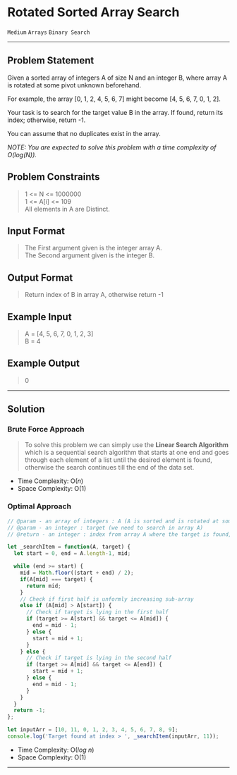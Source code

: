 # Rotated Sorted Array Search

`Medium`
`Arrays`
`Binary Search`

----------

## Problem Statement

Given a sorted array of integers A of size N and an integer B, where array A is rotated at some pivot unknown beforehand.

For example, the array [0, 1, 2, 4, 5, 6, 7] might become [4, 5, 6, 7, 0, 1, 2].

Your task is to search for the target value B in the array. If found, return its index; otherwise, return -1.

You can assume that no duplicates exist in the array.

*NOTE: You are expected to solve this problem with a time complexity of O(log(N)).*

## Problem Constraints

> 1 <= N <= 1000000  
> 1 <= A[i] <= 109  
> All elements in A are Distinct.

## Input Format

> The First argument given is the integer array A.  
> The Second argument given is the integer B.

## Output Format

> Return index of B in array A, otherwise return -1

## Example Input

> A = [4, 5, 6, 7, 0, 1, 2, 3]  
> B = 4

## Example Output

> 0

----------

## Solution

### Brute Force Approach

> To solve this problem we can simply use the **Linear Search Algorithm** which is a sequential search algorithm that starts at one end and goes through each element of a list until the desired element is found, otherwise the search continues till the end of the data set.

- Time Complexity: O($n$)
- Space Complexity: O($1$)

### Optimal Approach

```javascript
// @param - an array of integers : A (A is sorted and is rotated at some pivot unknown beforehand)
// @param - an integer : target (we need to search in array A)
// @return - an integer : index from array A where the target is found, else -1

let _searchItem = function(A, target) {
  let start = 0, end = A.length-1, mid;

  while (end >= start) {
    mid = Math.floor((start + end) / 2);
    if(A[mid] === target) {
      return mid;
    }
    // Check if first half is unformly increasing sub-array
    else if (A[mid] > A[start]) {
      // Check if target is lying in the first half
      if (target >= A[start] && target <= A[mid]) {
        end = mid - 1;
      } else {
        start = mid + 1;
      }
    } else {
      // Check if target is lying in the second half
      if (target >= A[mid] && target <= A[end]) {
        start = mid + 1;
      } else {
        end = mid - 1;
      }
    }
  }
  return -1;
};

let inputArr = [10, 11, 0, 1, 2, 3, 4, 5, 6, 7, 8, 9];
console.log('Target found at index > ', _searchItem(inputArr, 11));
```

- Time Complexity: O($log$ $n$)
- Space Complexity: O($1$)

----------

